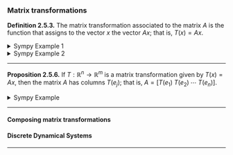 ### Matrix transformations

**Definition 2.5.3.**  The matrix transformation associated to the matrix $A$ is the function that assigns to the vector $x$ the vector $Ax$; that is, $T(x) = Ax$.

<details>
  <summary>Sympy Example 1</summary>
  
```math
T(\begin{bmatrix}
x_1 \\ 
x_2
\end{bmatrix}) = 
\begin{bmatrix}
3 & -2 \\ 
1 & 2 \\ 
0 & 3
\end{bmatrix}
\begin{bmatrix}
x_1 \\ 
x_2
\end{bmatrix} =
\begin{bmatrix}
3x_1 - 2x_2 \\ 
x_1 + 2x_2 \\
3x_2
\end{bmatrix}
```
  
```python
import sympy as sp

# Define the matrix A
A = sp.Matrix([[3, -2], [1, 2], [0, 3]])

# Define a vector x
x = sp.Matrix([[x1], [x2]])

# Define the matrix transformation T(x) = Ax
T_x = A*x

# Print the result
sp.pprint(T_x)
```

</details>

<details>
  <summary>Sympy Example 2</summary>

```math
T(\begin{bmatrix}
x_1 \\ 
x_2 \\
x_3
\end{bmatrix}) = 
\begin{bmatrix}
4x_1 - x_2 + 2x_3 \\ 
x_1 + 2x_2 - x_3 
\end{bmatrix} =
\begin{bmatrix}
4 & -1 & 2 \\ 
1 & 2 & -1 \\ 
\end{bmatrix}
\begin{bmatrix}
x_1 \\ 
x_2 \\
x_3
\end{bmatrix} 
```

```python
from sympy import Matrix, symbols

# Define symbolic variables
x1, x2, x3 = symbols('x1 x2 x3')

# Create the equation Ax
Ax = Matrix([[-4*x1 - x2 + 2*x3], [x1 + 2*x2 - x3]])

# Extract coefficients
A = Matrix([[Ax[i].coeff(s) for s in (x1, x2, x3)] for i in range(Ax.shape[0])])

# Print the extracted matrix A
print(A)
```

</details>

----

**Proposition 2.5.6.**  If $`T: ℝ^n \to ℝ^m`$ is a matrix transformation given by $T(x) = Ax$, then the matrix $A$ has columns $T(e_j)$; that is, $`A = [ T(e_1) \; T(e_2) \; \cdots \; T(e_n) ]`$.

<details>
  <summary>Sympy Example</summary>
  
<br/>
In this example, the transformed basis matrix is identical to the original matrix A, which verifies Proposition 2.5.6
  
```python
import sympy as sp

# Create a matrix A (operating in R²)
A = sp.Matrix([[1, 2], [4, 5]])

# Define the basis vectors for R²
e1 = sp.Matrix([1, 0])
e2 = sp.Matrix([0, 1])

# Apply the transformation (A * e_i)
T_e1 = A * e1
T_e2 = A * e2

# Create the transformed basis matrix
transformed_basis_matrix = sp.Matrix([T_e1, T_e2])

# Print the transformed basis matrix
print(transformed_basis_matrix)
```
  
</details>

---

#### Composing matrix transformations

#### Discrete Dynamical Systems

----
